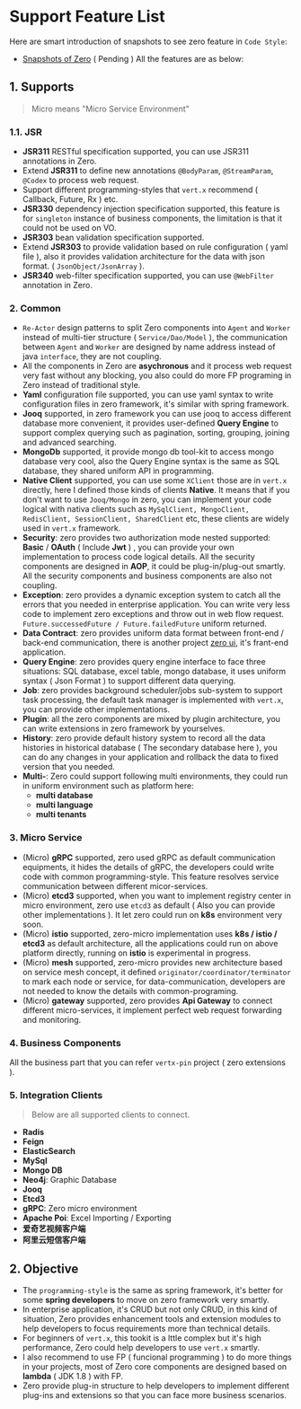 # Support Feature List

Here are smart introduction of snapshots to see zero feature in `Code Style`: 
* [Snapshots of Zero](FEATURE-POINTS.md) ( Pending )
All the features are as below: 

## 1. Supports

>  Micro means "Micro Service Environment" 

### 1.1. JSR

* **JSR311** RESTful specification supported, you can use JSR311 annotations in Zero.
* Extend **JSR311** to define new annotations `@BodyParam`, `@StreamParam`, `@Codex` to process web request.
* Support different programming-styles that `vert.x` recommend ( Callback, Future, Rx ) etc.
* **JSR330** dependency injection specification supported, this feature is for `singleton` instance of business components, the limitation is that it could not be used on VO. 
* **JSR303** bean validation specification supported. 
* Extend **JSR303** to provide validation based on rule configuration ( yaml file ), also it provides validation architecture for the data with json format. ( `JsonObject/JsonArray` ).
* **JSR340** web-filter specification supported, you can use `@WebFilter` annotation in Zero.

### 2. Common 

* `Re-Actor` design patterns to split Zero components into `Agent` and `Worker` instead of multi-tier structure ( `Service/Dao/Model` ), the communication between `Agent` and `Worker` are designed by name address instead of java `interface`, they are not coupling. 
* All the components in Zero are **asychronous** and it process web request very fast without any blocking, you also could do more FP programing in Zero instead of traditional style.
* **Yaml** configuration file supported, you can use yaml syntax to write configuration files in zero framework, it's similar with spring framework. 
* **Jooq** supported, in zero framework you can use jooq to access different database more convenient, it provides user-defined **Query Engine** to support complex querying such as pagination, sorting, grouping, joining and advanced searching. 
* **MongoDb** supported, it provide mongo db tool-kit to access mongo database very cool, also the Query Engine syntax is the same as SQL database, they shared uniform API in programming.
* **Native Client** supported, you can use some `XClient` those are in `vert.x` directly, here I defined those kinds of clients **Native**. It means that if you don't want to use `Jooq/Mongo` in zero, you can implement your code logical with nativa clients such as `MySqlClient, MongoClient, RedisClient, SessionClient, SharedClient` etc, these clients are widely used in `vert.x` framework.
* **Security**: zero provides two authorization mode nested supported: **Basic** / **OAuth** ( Include **Jwt** ) , you can provide your own implementation to process code logical details. All the security components are designed in **AOP**, it could be plug-in/plug-out smartly. All the security components and business components are also not coupling. 
* **Exception**: zero provides a dynamic exception system to catch all the errors that you needed in enterprise application. You can write very less code to implement zero exceptions and throw out in web flow request. `Future.successedFuture / Future.failedFuture` uniform returned.
* **Data Contract**: zero provides uniform data format between front-end / back-end communication, there is another project [zero ui](http://www.vertxui.cn), it's frant-end application. 
* **Query Engine**: zero provides query engine interface to face three situations: SQL database, excel table, mongo database, it uses uniform syntax ( Json Format ) to support different data querying. 
* **Job**: zero provides background scheduler/jobs sub-system to support task processing, the default task manager is implemented with `vert.x`, you can provide other implementations.
* **Plugin**: all the zero components are mixed by plugin architecture, you can write extensions in zero framework by yourselves.
* **History**: zero provide default history system to record all the data histories in historical database ( The secondary database here ), you can do any changes in your application and rollback the data to fixed version that you needed.
* **Multi-**: Zero could support following multi environments, they could run in uniform environment such as platform here:
    * **multi database**
    * **multi language**
    * **multi tenants**

### 3. Micro Service
* (Micro) **gRPC** supported, zero used gRPC as default communication equipments, it hides the details of gRPC, the developers could write code with common programming-style. This feature resolves service communication between different micor-services.
* (Micro) **etcd3** supported, when you want to implement registry center in micro environment, zero use `etcd3` as default ( Also you can provide other implementations ). It let zero could run on **k8s** environment very soon. 
* (Micro) **istio** supported, zero-micro implementation uses **k8s / istio / etcd3** as default architecture, all the applications could run on above platform directly, running on **istio** is experimental in progress. 
* (Micro) **mesh** supported, zero-micro provides new architecture based on service mesh concept, it defined `originator/coordinator/terminator` to mark each node or service, for data-communication, developers are not needed to know the details with common-programing. 
* (Micro) **gateway** supported, zero provides **Api Gateway** to connect different micro-services, it implement perfect web request forwarding and monitoring.

### 4. Business Components

All the business part that you can refer `vertx-pin` project ( zero extensions ). 

### 5. Integration Clients

>  Below are all supported clients to connect.

* **Radis**
* **Feign**
* **ElasticSearch**
* **MySql**
* **Mongo DB**
* **Neo4j**: Graphic Database
* **Jooq**
* **Etcd3**
* **gRPC**: Zero micro environment
* **Apache Poi**: Excel Importing / Exporting
* **爱奇艺视频客户端**
* **阿里云短信客户端**

## 2. Objective

* The `programming-style` is the same as spring framework, it's better for some **spring developers** to move on zero framework very smartly.
* In enterprise application, it's CRUD but not only CRUD, in this kind of situation, Zero provides enhancement tools and extension modules to help developers to focus requirements more than technical details. 
* For beginners of `vert.x`, this tookit is a lttle complex but it's high performance, Zero could help developers to use `vert.x` smartly. 
* I also recommend to use FP ( funcional programming ) to do more things in your projects, most of Zero core components are designed based on **lambda** ( JDK 1.8 ) with FP.
* Zero provide plug-in structure to help developers to implement different plug-ins and extensions so that you can face more business scenarios. 



